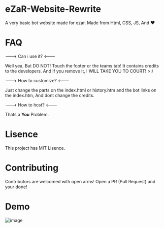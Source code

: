 # eZaR-Website-Rewrite

A very basic bot website made for ezar. Made from Html, CSS, JS, And ❤

# FAQ

---> Can i use it? <---

Well yea, But DO NOT! Touch the footer or the teams tab! It contains credits to the developers. And if you remove it, I WILL TAKE YOU TO COURT! >:/

---> How to customize? <---

Just change the parts on the index.html or history.htm and the bot links on the index.htm, And dont change the credits.

---> How to host? <---

Thats a **You** Problem.

# Lisence

This project has MIT Lisence.

# Contributing

Contributors are welcomed with open arms! Open a PR (Pull Request) and your done!

# Demo
![image](https://user-images.githubusercontent.com/81732383/149757207-41e99cc6-5aab-4fe4-976f-9d7fdcb9dabe.png)
